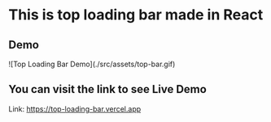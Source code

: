 <h1>This is top loading bar made in React</h1>

<h2>Demo</h2>
![Top Loading Bar Demo](./src/assets/top-bar.gif)

<h2>You can visit the link to see Live Demo</h2>
<span>Link: <a href="https://top-loading-bar-zeta.vercel.app/">https://top-loading-bar.vercel.app</a></span>
